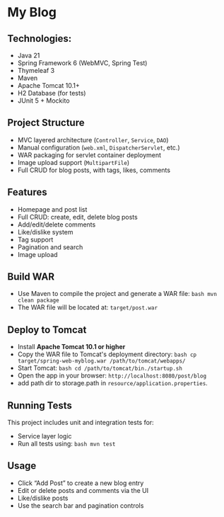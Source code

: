 # My Blog 

## Technologies:
- Java 21
- Spring Framework 6 (WebMVC, Spring Test)
- Thymeleaf 3
- Maven
- Apache Tomcat 10.1+
- H2 Database (for tests)
- JUnit 5 + Mockito

## Project Structure
- MVC layered architecture (`Controller`, `Service`, `DAO`)
- Manual configuration (`web.xml`, `DispatcherServlet`, etc.)
- WAR packaging for servlet container deployment
- Image upload support (`MultipartFile`)
- Full CRUD for blog posts, with tags, likes, comments

## Features
- Homepage and post list
- Full CRUD: create, edit, delete blog posts
- Add/edit/delete comments
- Like/dislike system
- Tag support
- Pagination and search
- Image upload

## Build WAR
- Use Maven to compile the project and generate a WAR file:
  ``bash mvn clean package``
- The WAR file will be located at:
  ``target/post.war``

## Deploy to Tomcat
- Install **Apache Tomcat 10.1 or higher**
-  Copy the WAR file to Tomcat's deployment directory:
   ``bash cp target/spring-web-myblog.war /path/to/tomcat/webapps/``
- Start Tomcat:
  ``bash cd /path/to/tomcat/bin./startup.sh``
- Open the app in your browser:
  ``http://localhost:8080/post/blog``
- add path dir to storage.path in `resource/application.properties`.

## Running Tests
This project includes unit and integration tests for:
- Service layer logic
- Run all tests using:
  ``bash mvn test``

## Usage
- Click “Add Post” to create a new blog entry
- Edit or delete posts and comments via the UI
- Like/dislike posts
- Use the search bar and pagination controls